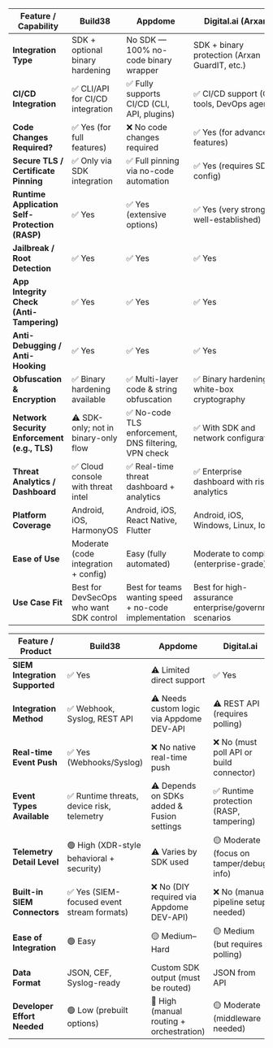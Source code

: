 | Feature / Capability                           | **Build38**                             | **Appdome**                                           | **Digital.ai (Arxan)**                                  |
| ---------------------------------------------- | --------------------------------------- | ----------------------------------------------------- | ------------------------------------------------------- |
| **Integration Type**                           | SDK + optional binary hardening         | No SDK — 100% no-code binary wrapper                  | SDK + binary protection (Arxan GuardIT, etc.)           |
| **CI/CD Integration**                          | ✅ CLI/API for CI/CD integration         | ✅ Fully supports CI/CD (CLI, API, plugins)            | ✅ CI/CD support (CLI tools, DevOps agent)               |
| **Code Changes Required?**                     | ✅ Yes (for full features)               | ❌ No code changes required                            | ✅ Yes (for advanced features)                           |
| **Secure TLS / Certificate Pinning**           | ✅ Only via SDK integration              | ✅ Full pinning via no-code automation                 | ✅ Yes (requires SDK + config)                           |
| **Runtime Application Self-Protection (RASP)** | ✅ Yes                                   | ✅ Yes (extensive options)                             | ✅ Yes (very strong, well-established)                   |
| **Jailbreak / Root Detection**                 | ✅ Yes                                   | ✅ Yes                                                 | ✅ Yes                                                   |
| **App Integrity Check (Anti-Tampering)**       | ✅ Yes                                   | ✅ Yes                                                 | ✅ Yes                                                   |
| **Anti-Debugging / Anti-Hooking**              | ✅ Yes                                   | ✅ Yes                                                 | ✅ Yes                                                   |
| **Obfuscation & Encryption**                   | ✅ Binary hardening available            | ✅ Multi-layer code & string obfuscation               | ✅ Binary hardening & white-box cryptography             |
| **Network Security Enforcement (e.g., TLS)**   | ⚠️ SDK-only; not in binary-only flow    | ✅ No-code TLS enforcement, DNS filtering, VPN check   | ✅ With SDK and network configuration                    |
| **Threat Analytics / Dashboard**               | ✅ Cloud console with threat intel       | ✅ Real-time threat dashboard + analytics              | ✅ Enterprise dashboard with risk analytics              |
| **Platform Coverage**                          | Android, iOS, HarmonyOS                 | Android, iOS, React Native, Flutter                   | Android, iOS, Windows, Linux, IoT                       |
| **Ease of Use**                                | Moderate (code integration + config)    | Easy (fully automated)                                | Moderate to complex (enterprise-grade)                  |
| **Use Case Fit**                               | Best for DevSecOps who want SDK control | Best for teams wanting speed + no-code implementation | Best for high-assurance enterprise/government scenarios |



| Feature / Product              | **Build38**                               | **Appdome**                                | **Digital.ai**                           |
| ------------------------------ | ----------------------------------------- | ------------------------------------------ | ---------------------------------------- |
| **SIEM Integration Supported** | ✅ Yes                                     | ⚠️ Limited direct support                  | ✅ Yes                                    |
| **Integration Method**         | ✅ Webhook, Syslog, REST API               | ⚠️ Needs custom logic via Appdome DEV-API  | ⚠️ REST API (requires polling)           |
| **Real-time Event Push**       | ✅ Yes (Webhooks/Syslog)                   | ❌ No native real-time push                 | ❌ No (must poll API or build connector)  |
| **Event Types Available**      | ✅ Runtime threats, device risk, telemetry | ⚠️ Depends on SDKs added & Fusion settings | ✅ Runtime protection (RASP, tampering)   |
| **Telemetry Detail Level**     | 🟢 High (XDR-style behavioral + security) | ⚠️ Varies by SDK used                      | 🟡 Moderate (focus on tamper/debug info) |
| **Built-in SIEM Connectors**   | ✅ Yes (SIEM-focused event stream formats) | ❌ No (DIY required via Appdome DEV-API)    | ❌ No (manual pipeline setup needed)      |
| **Ease of Integration**        | 🟢 Easy                                   | 🟡 Medium–Hard                             | 🟡 Medium (but requires polling)         |
| **Data Format**                | JSON, CEF, Syslog-ready                   | Custom SDK output (must be routed)         | JSON from API                            |
| **Developer Effort Needed**    | 🟢 Low (prebuilt options)                 | 🔴 High (manual routing + orchestration)   | 🟡 Moderate (middleware needed)          |
